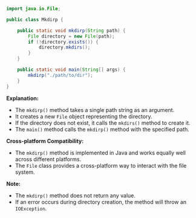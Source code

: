 ```java
import java.io.File;

public class Mkdirp {

    public static void mkdirp(String path) {
        File directory = new File(path);
        if (!directory.exists()) {
            directory.mkdirs();
        }
    }

    public static void main(String[] args) {
        mkdirp("./path/to/dir");
    }
}
```

**Explanation:**

* The `mkdirp()` method takes a single path string as an argument.
* It creates a new `File` object representing the directory.
* If the directory does not exist, it calls the `mkdirs()` method to create it.
* The `main()` method calls the `mkdirp()` method with the specified path.

**Cross-platform Compatibility:**

* The `mkdirp()` method is implemented in Java and works equally well across different platforms.
* The `File` class provides a cross-platform way to interact with the file system.

**Note:**

* The `mkdirp()` method does not return any value.
* If an error occurs during directory creation, the method will throw an `IOException`.
